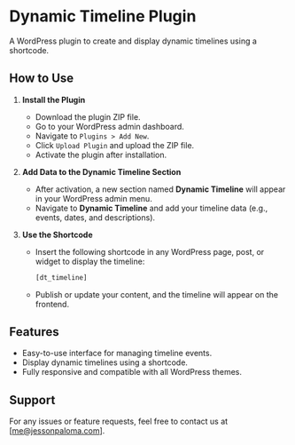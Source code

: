 # Dynamic Timeline Plugin

A WordPress plugin to create and display dynamic timelines using a shortcode.

## How to Use

1. **Install the Plugin**
   - Download the plugin ZIP file.
   - Go to your WordPress admin dashboard.
   - Navigate to `Plugins > Add New`.
   - Click `Upload Plugin` and upload the ZIP file.
   - Activate the plugin after installation.

2. **Add Data to the Dynamic Timeline Section**
   - After activation, a new section named **Dynamic Timeline** will appear in your WordPress admin menu.
   - Navigate to **Dynamic Timeline** and add your timeline data (e.g., events, dates, and descriptions).

3. **Use the Shortcode**
   - Insert the following shortcode in any WordPress page, post, or widget to display the timeline:
     ```php
     [dt_timeline]
     ```

   - Publish or update your content, and the timeline will appear on the frontend.

## Features

- Easy-to-use interface for managing timeline events.
- Display dynamic timelines using a shortcode.
- Fully responsive and compatible with all WordPress themes.

## Support

For any issues or feature requests, feel free to contact us at [me@jessonpaloma.com].


